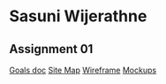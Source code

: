 # Sasuni Wijerathne

## Assignment 01

[Goals doc](https://docs.google.com/document/d/1t7wl7-5v4dvDWRrXnNe8pRJbTI_I34brNR-LrRhevus/edit?usp=drive_link)
[Site Map](https://www.gloomaps.com/Fyh7lb9XZi)
[Wireframe](https://drive.google.com/file/d/1_FV8fIxCwagnuXjRq79tEo5sBQS2sQdW/view?usp=drive_link)
[Mockups](https://www.figma.com/design/HXQx5mlQNeuQdxFL5h6MOh/Untitled?node-id=2-3&t=oSrj2SbjkznBa97o-1)